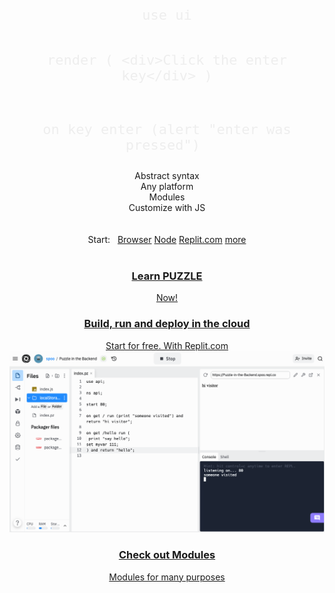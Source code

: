 <center style="width: 100%;">

<div class="cover_box">
	<br><br>

<div class="cover_codebox" id="2" style="display: block;">
<pre><code class="lang-puzzle" style="font-size:22px !important;color:#EEEEEE">use ui

render (
	&#60;div>Click the enter key&#60;/div>
)

on key enter (alert "enter was pressed")
</code></pre>
</div>

<div class="cover_codebox" id="3" style="display: none">
<pre><code class="lang-puzzle" style="font-size:22px !important;color:#EEEEEE">&#60;!-- Browser -->
&#60;script type="text/x-puzzle">
	print "i am runnning in the browser"
&#60;/script>

// Embedded
puzzle.parse("print hi")
puzzle.run("myfile.pz")

// CLI
puzzle> print hi

// Standalone
puzzle run myfile.pz
</code></pre>
</div>

<div class="cover_codebox" id="4" style="display: none">
<pre><code class="lang-puzzle" style="font-size:22px !important;color:#EEEEEE">// Use official module
use rest;

// Remote module
use https://domain.com/module.js

// Local module
use path/to/file.js
</code></pre>
</div>

<div class="cover_codebox" id="5" style="display: none">
<pre><code class="lang-puzzle" style="font-size:22px !important;color:#EEEEEE">// mysyntax.js
var syntax = {
  supermodule: {
     say: {
       follow: ["{data}"],
       method: (ctx, data) => {
         alert(data)
       }
     }
  }
}
</code></pre>
<br><br>
<pre><code class="lang-puzzle" style="font-size:22px !important;color:#EEEEEE">// Puzzle file
use mysyntax;
say hi
</code></pre>
</div>


<!--div class="badge" onclick="showExample(1)">Example</div-->
<div class="badge" onclick="showExample(2)">Abstract syntax</div>
<div class="badge" onclick="showExample(3)">Any platform</div>
<div class="badge" onclick="showExample(4)">Modules</div>
<div class="badge" onclick="showExample(5)">Customize with JS</div>

</div>

<br>
<br>
Start: &nbsp;
<a href="#/chapters/GUIDES?id=browser" class="badge">Browser</a>
<a href="#/chapters/GUIDES?id=use-with-node" class="badge">Node</a>
<a href="#/chapters/GUIDES?id=hosted-clouds" class="badge">Replit.com</a>
<a href="#/chapters/GUIDES" class="badge">more</a>

<br>
<br>

<a href="#/README" class="cover_box_article">
	<h3>Learn PUZZLE</h3>
	Now!
</a>
<a href="https://replit.com/@puzzlelang"  class="cover_box_article click" style="width:400px;height: 400px;">
	<h3>Build, run and deploy in the cloud</h3>
	Start for free. With Replit.com
	<img src="assets/replit.png">
</a>
<a href="#/chapters/MODULES" class="cover_box_article click">
	<h3>Check out Modules</h3>
	Modules for many purposes
</a>

<br>

<a href="#/README">

<br>
<span class=" fa fa-chevron-down"></span>
</b>
</a>
<br>
<br>

</center>
